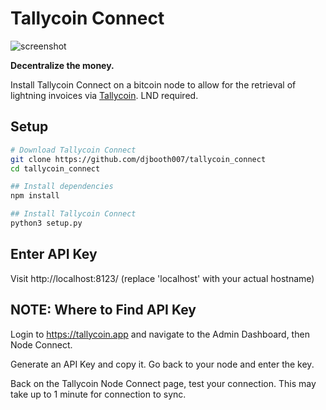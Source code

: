 # Tallycoin Connect

![screenshot](https://tallyco.in/img/tallycoin_connect_screenshot2.png)

**Decentralize the money.**

Install Tallycoin Connect on a bitcoin node to allow for the retrieval of lightning invoices via [Tallycoin](https://tallycoin.app). LND required.

## Setup

```sh
# Download Tallycoin Connect
git clone https://github.com/djbooth007/tallycoin_connect
cd tallycoin_connect

## Install dependencies
npm install

## Install Tallycoin Connect
python3 setup.py
```

## Enter API Key

Visit http://localhost:8123/ (replace 'localhost' with your actual hostname)

## NOTE: Where to Find API Key

Login to https://tallycoin.app and navigate to the Admin Dashboard, then Node Connect.

Generate an API Key and copy it. Go back to your node and enter the key.

Back on the Tallycoin Node Connect page, test your connection. This may take up to 1 minute for connection to sync.
